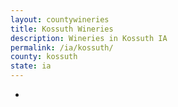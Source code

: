 ```yaml
---
layout: countywineries
title: Kossuth Wineries
description: Wineries in Kossuth IA
permalink: /ia/kossuth/
county: kossuth
state: ia
---
```

-
